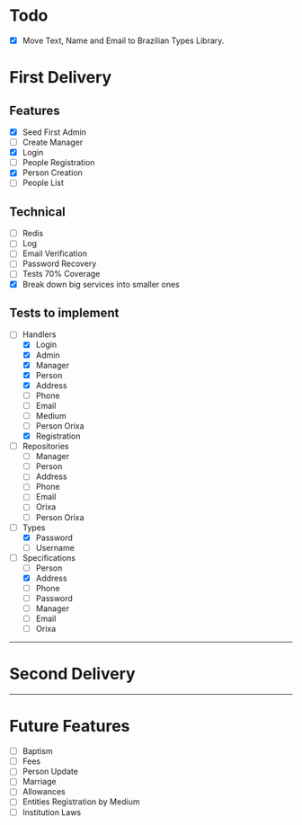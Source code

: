 # Todo
- [x] Move Text, Name and Email to Brazilian Types Library.

# First Delivery

## Features
- [x] Seed First Admin
- [ ] Create Manager
- [x] Login
- [ ] People Registration
- [x] Person Creation
- [ ] People List

## Technical
- [ ] Redis
- [ ] Log
- [ ] Email Verification
- [ ] Password Recovery
- [ ] Tests 70% Coverage
- [x] Break down big services into smaller ones

## Tests to implement

- [ ] Handlers
  - [x] Login
  - [x] Admin
  - [x] Manager
  - [x] Person
  - [x] Address
  - [ ] Phone
  - [ ] Email
  - [ ] Medium
  - [ ] Person Orixa
  - [x] Registration

- [ ] Repositories
  - [ ] Manager
  - [ ] Person
  - [ ] Address
  - [ ] Phone
  - [ ] Email
  - [ ] Orixa
  - [ ] Person Orixa

- [ ] Types
  - [x] Password
  - [ ] Username

- [ ] Specifications
  - [ ] Person
  - [x] Address
  - [ ] Phone
  - [ ] Password
  - [ ] Manager
  - [ ] Email
  - [ ] Orixa

---

# Second Delivery

---

# Future Features
- [ ] Baptism
- [ ] Fees
- [ ] Person Update
- [ ] Marriage
- [ ] Allowances
- [ ] Entities Registration by Medium
- [ ] Institution Laws
